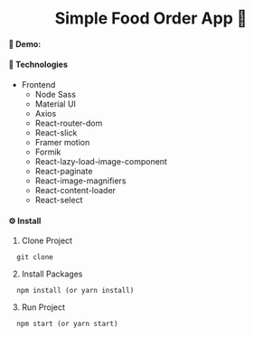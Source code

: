 <h1 align='center'>Simple Food Order App 🍕</h1>

#### **🍺 Demo:**

#### **🍩 Technologies**

- Frontend
  - Node Sass
  - Material UI
  - Axios
  - React-router-dom
  - React-slick
  - Framer motion
  - Formik
  - React-lazy-load-image-component
  - React-paginate
  - React-image-magnifiers
  - React-content-loader
  - React-select

#### **⚙ Install**

1. Clone Project

```
  git clone 
```

2. Install Packages

```
  npm install (or yarn install)
```

3. Run Project

```
  npm start (or yarn start)
```